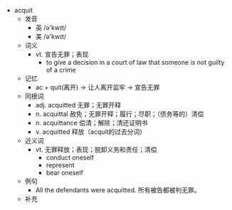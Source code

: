 - acquit
  - 发音
    - 英 /ə'kwɪt/
    - 美 /ə'kwɪt/
  - 词义
    - vt. 宣告无罪；表现
      - to give a decision in a court of law that someone is not guilty of a crime
  - 记忆
    - ac + quit(离开) → 让人离开监牢 → 宣告无罪
  - 同根词
    - adj. acquitted 无罪；无罪开释
    - n. acquittal 赦免；无罪开释；履行；尽职；（债务等的）清偿
    - n. acquittance 偿清；解除；清还证明书
    - v. acquitted 释放（acquit的过去分词）
  - 近义词
    - vt. 无罪释放；表现；脱卸义务和责任；清偿
      - conduct oneself
      - represent
      - bear oneself
  - 例句
    - All the defendants were acquitted. 所有被告都被判无罪。
  - 补充